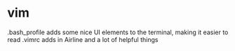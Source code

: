 # vim
.bash_profile adds some nice UI elements to the terminal, making it easier to read
.vimrc adds in Airline and a lot of helpful things
